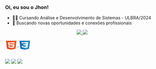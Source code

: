 ### Oi, eu sou o Jhon!

- 👨‍🎓 Cursando Análise e Desenvolvimento de Sistemas - ULBRA/2024
- 🚀 Buscando novas oportunidades e conexões profissionais

<div align="center">
  <a href="https://github.com/jhonpaiva">
  <img height="180em" src="https://github-readme-stats.vercel.app/api?username=jhonpaiva&show_icons=true&theme=github_dark&include_all_commits=true&count_private=true"/>
  <img height="180em" src="https://github-readme-stats.vercel.app/api/top-langs/?username=jhonpaiva&layout=compact&langs_count=7&theme=github_dark"/>
</div>
<div style="display: inline_block"><br>
  <img align="center" alt="Rafa-HTML" height="30" width="40" src="https://raw.githubusercontent.com/devicons/devicon/master/icons/html5/html5-original.svg">
  <img align="center" alt="Rafa-CSS" height="30" width="40" src="https://raw.githubusercontent.com/devicons/devicon/master/icons/css3/css3-original.svg">
</div>

##

<div>
  <a href="https://www.linkedin.com/in/jhon-paiva-8b8b87233/" target="_blank"><img src="https://img.shields.io/badge/-LinkedIn-%230077B5?style=for-the-badge&logo=linkedin&logoColor=white" target="_blank"></a> 
  <a href="https://instagram.com/paiva_jhon" target="_blank"><img src="https://img.shields.io/badge/Instagram-E4405F?style=for-the-badge&logo=instagram&logoColor=white"></a>
  <a href = "mailto:jhonluka@outlook.com.br"><img src="https://img.shields.io/badge/Outlook-0078D4?style=for-the-badge&logo=microsoft-outlook&logoColor=white"></a>
</div>
